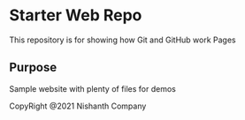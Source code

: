 # Starter Web Repo

This repository is for showing how Git and GitHub work
Pages

## Purpose

Sample website with plenty of files for demos

CopyRight @2021 Nishanth Company

